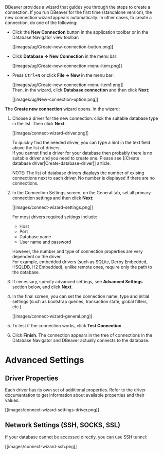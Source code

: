 DBeaver provides a wizard that guides you through the steps to create a connection.
If you run DBeaver for the first time (standalone version), the new connection wizard appears automatically.
In other cases, to create a connection, do one of the following:
* Click the **New Connection** button in the application toolbar or in the Database Navigator view toolbar:

  [[images/ug/Create-new-connection-button.png]]

* Click **Database -> New Connection** in the menu bar:

  [[images/ug/Create-new-connection-menu-item.png]]

* Press <kbd>Ctrl+N</kbd> or click **File -> New** in the menu bar:

  [[images/ug/Create-new-connection-menu-item1.png]]  
  Then, in the wizard, click **Database connection** and then click **Next**:

  [[images/ug/New-connection-option.png]]

The **Create new connection** wizard opens. In the wizard:
1. Choose a driver for the new connection: click the suitable database type in the list. Then click **Next**.
   
   [[images/connect-wizard-driver.png]]  

   To quickly find the needed driver, you can type a hint in the text field above the list of drivers.  
   If you cannot find a driver for your database then probably there is no suitable driver and you need to create one. Please see [[Create database driver|Create-database-driver]] article.  

   NOTE: The list of database drivers diaplays the number of exising connections next to each driver. No number is displayed if there are no connections.

2. In the Connection Settings screen, on the General tab, set all primary connection settings and then click **Next**:

   [[images/connect-wizard-settings.png]]  

   For most drivers required settings include:   
   - Host  
   - Port  
   - Database name  
   - User name and password  

   However, the number and type of connection properties are very dependent on the driver.  
   For example, embedded drivers (such as SQLite, Derby Embedded, HSQLDB, H2 Embedded), unlike remote ones, require only the path to the database. 

3. If necessary, specify advanced settings, see **Advanced Settings** section below, and click **Next**.
4. In the final screen, you can set the connection name, type and initial settings (such as bootstrap queries, transaction state, global filters, etc.).

   [[images/connect-wizard-general.png]] 

5. To test if the connection works, click **Test Connection**.
6. Click **Finish**. The connection appears in the tree of connections in the Database Navigator and DBeaver actually connects to the database.

 

# Advanced Settings
## Driver Properties
Each driver has its own set of additional properties. Refer to the driver documentation to get information about available properties and their values. 
 
[[images/connect-wizard-settings-driver.png]]  

## Network Settings (SSH, SOCKS, SSL)
If your database cannot be accessed directly, you can use SSH tunnel:

[[images/connect-wizard-ssh.png]]  
